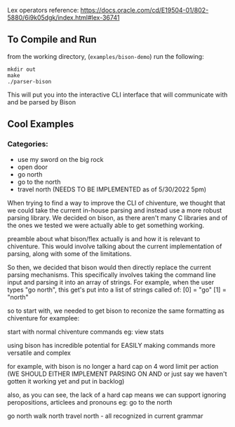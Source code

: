 Lex operators reference: https://docs.oracle.com/cd/E19504-01/802-5880/6i9k05dgk/index.html#lex-36741
## To Compile and Run
from the working directory, (`examples/bison-demo`) run the following:
```
mkdir out
make
./parser-bison
```
This will put you into the interactive CLI interface that will communicate with and be      parsed by Bison

## Cool Examples

### Categories:
* use my sword on the big rock
* open door
* go north
* go to the north
* travel north (NEEDS TO BE IMPLEMENTED as of 5/30/2022 5pm)

When trying to find a way to improve the CLI of chiventure, we thought that we could        take the current in-house parsing and instead use a more robust parsing library.
We decided on bison, as there aren't many C libraries and of the ones we tested we were     actually able to get something working.

preamble about what bison/flex actually is and how it is relevant to chiventure.
This would involve talking about the current implementation of parsing, along with some     of the limitations.

So then, we decided that bison would then directly replace the current parsing              mechanisms. This specifically involves taking the command line input and parsing it         into an array of strings.
For example, when the user types "go north", this get's put into a list of strings          called of:
[0] = "go"
[1] = "north"

so to start with, we needed to get bison to reconize the same formatting as chiventure
for examplee:

start with normal chiventure commands
eg: view stats

using bison has incredible potential for EASILY making commands more versatile and      complex

for example, with bison is no longer a hard cap on 4 word limit per action
(WE SHOULD EITHER IMPLEMENT PARSING ON AND or just say we haven't gotten it working yet     and put in backlog)

also, as you can see, the lack of a hard cap means we can support ignoring                  peropositions, articlees and pronouns
eg: go to the north

go north
walk north
travel north - all recognized in current grammar

